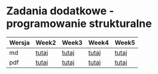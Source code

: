 Zadania dodatkowe - programowanie strukturalne
================

| Wersja | Week2| Week3 | Week4 | Week5 |
|---|---|---| ---| ---| 
| md | [tutaj](https://github.com/pjastr/ZadaniaDodatkowePS2023/blob/main/week2.md) | [tutaj](https://github.com/pjastr/ZadaniaDodatkowePS2023/blob/main/week3.md) | [tutaj](https://github.com/pjastr/ZadaniaDodatkowePS2023/blob/main/week4.md) | [tutaj](https://github.com/pjastr/ZadaniaDodatkowePS2023/blob/main/week5.md) |
| pdf | [tutaj](https://github.com/pjastr/ZadaniaDodatkowePS2023/blob/main/week2.pdf) | [tutaj](https://github.com/pjastr/ZadaniaDodatkowePS2023/blob/main/week3.pdf) | [tutaj](https://github.com/pjastr/ZadaniaDodatkowePS2023/blob/main/week4.pdf) | [tutaj](https://github.com/pjastr/ZadaniaDodatkowePS2023/blob/main/week5.pdf) |
